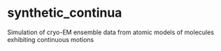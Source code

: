 # synthetic_continua
Simulation of cryo-EM ensemble data from atomic models of molecules exhibiting continuous motions
